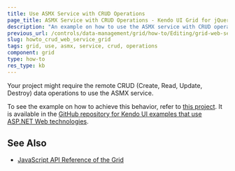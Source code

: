 ```yaml
---
title: Use ASMX Service with CRUD Operations
page_title: ASMX Service with CRUD Operations - Kendo UI Grid for jQuery
description: "An example on how to use the ASMX service with CRUD operations in the Kendo UI Grid for jQuery."
previous_url: /controls/data-management/grid/how-to/Editing/grid-web-service---crud
slug: howto_crud_web_service_grid
tags: grid, use, asmx, service, crud, operations
component: grid
type: how-to
res_type: kb
---
```


Your project might require the remote CRUD (Create, Read, Update, Destroy) data operations to use the ASMX service.

To see the example on how to achieve this behavior, refer to [this project](https://github.com/telerik/kendo-examples-asp-net/tree/master/grid-web-service-crud). It is available in the [GitHub repository for Kendo UI examples that use ASP.NET Web technologies](https://github.com/telerik/kendo-examples-asp-net).

## See Also

* [JavaScript API Reference of the Grid](/api/javascript/ui/grid)
